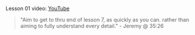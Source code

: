 Lesson 01 video: [YouTube](https://www.youtube.com/watch?v=IPBSB1HLNLo)

> "Aim to get to thru end of lesson 7, as quickly as you can. rather than aiming to fully understand every detail." - Jeremy @ 35:26

